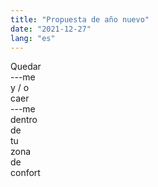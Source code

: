 ```yaml
---
title: "Propuesta de año nuevo"
date: "2021-12-27"
lang: "es"
---
```


Quedar\
 ---me\
y / o\
caer\
 ---me\
dentro\
de\
tu\
zona\
de\
confort
